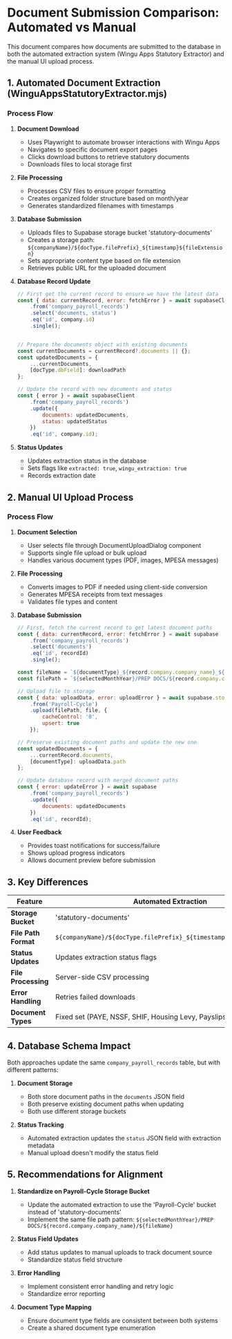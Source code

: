 # Document Submission Comparison: Automated vs Manual

This document compares how documents are submitted to the database in both the automated extraction system (Wingu Apps Statutory Extractor) and the manual UI upload process.

## 1. Automated Document Extraction (WinguAppsStatutoryExtractor.mjs)

### Process Flow

1. **Document Download**
   - Uses Playwright to automate browser interactions with Wingu Apps
   - Navigates to specific document export pages
   - Clicks download buttons to retrieve statutory documents
   - Downloads files to local storage first

2. **File Processing**
   - Processes CSV files to ensure proper formatting
   - Creates organized folder structure based on month/year
   - Generates standardized filenames with timestamps

3. **Database Submission**
   - Uploads files to Supabase storage bucket 'statutory-documents'
   - Creates a storage path: `${companyName}/${docType.filePrefix}_${timestamp}${fileExtension}`
   - Sets appropriate content type based on file extension
   - Retrieves public URL for the uploaded document

4. **Database Record Update**
   ```javascript
   // First get the current record to ensure we have the latest data
   const { data: currentRecord, error: fetchError } = await supabaseClient
       .from('company_payroll_records')
       .select('documents, status')
       .eq('id', company.id)
       .single();


   // Prepare the documents object with existing documents
   const currentDocuments = currentRecord?.documents || {};
   const updatedDocuments = {
       ...currentDocuments,
       [docType.dbField]: downloadPath
   };

   // Update the record with new documents and status
   const { error } = await supabaseClient
       .from('company_payroll_records')
       .update({
           documents: updatedDocuments,
           status: updatedStatus
       })
       .eq('id', company.id);
   ```

5. **Status Updates**
   - Updates extraction status in the database
   - Sets flags like `extracted: true`, `wingu_extraction: true`
   - Records extraction date

## 2. Manual UI Upload Process

### Process Flow

1. **Document Selection**
   - User selects file through DocumentUploadDialog component
   - Supports single file upload or bulk upload
   - Handles various document types (PDF, images, MPESA messages)

2. **File Processing**
   - Converts images to PDF if needed using client-side conversion
   - Generates MPESA receipts from text messages
   - Validates file types and content

3. **Database Submission**
   ```javascript
   // First, fetch the current record to get latest document paths
   const { data: currentRecord, error: fetchError } = await supabase
       .from('company_payroll_records')
       .select('documents')
       .eq('id', recordId)
       .single();

   const fileName = `${documentType}_${record.company.company_name}_${format(new Date(), 'yyyy-MM-dd')}${file.name.substring(file.name.lastIndexOf('.'))}`;
   const filePath = `${selectedMonthYear}/PREP DOCS/${record.company.company_name}/${fileName}`;

   // Upload file to storage
   const { data: uploadData, error: uploadError } = await supabase.storage
       .from('Payroll-Cycle')
       .upload(filePath, file, {
           cacheControl: '0',
           upsert: true
       });

   // Preserve existing document paths and update the new one
   const updatedDocuments = {
       ...currentRecord.documents,
       [documentType]: uploadData.path
   };

   // Update database record with merged document paths
   const { error: updateError } = await supabase
       .from('company_payroll_records')
       .update({
           documents: updatedDocuments
       })
       .eq('id', recordId);
   ```

4. **User Feedback**
   - Provides toast notifications for success/failure
   - Shows upload progress indicators
   - Allows document preview before submission

## 3. Key Differences

| Feature | Automated Extraction | Manual Upload |
|---------|----------------------|--------------|
| **Storage Bucket** | 'statutory-documents' | 'Payroll-Cycle' |
| **File Path Format** | `${companyName}/${docType.filePrefix}_${timestamp}${fileExtension}` | `${selectedMonthYear}/PREP DOCS/${record.company.company_name}/${fileName}` |
| **Status Updates** | Updates extraction status flags | No status flag updates |
| **File Processing** | Server-side CSV processing | Client-side image-to-PDF conversion |
| **Error Handling** | Retries failed downloads | Shows error toasts to user |
| **Document Types** | Fixed set (PAYE, NSSF, SHIF, Housing Levy, Payslips) | Flexible, user-selected document types |

## 4. Database Schema Impact

Both approaches update the same `company_payroll_records` table, but with different patterns:

1. **Document Storage**
   - Both store document paths in the `documents` JSON field
   - Both preserve existing document paths when updating
   - Both use different storage buckets

2. **Status Tracking**
   - Automated extraction updates the `status` JSON field with extraction metadata
   - Manual upload doesn't modify the status field

## 5. Recommendations for Alignment

1. **Standardize on Payroll-Cycle Storage Bucket**
   - Update the automated extraction to use the 'Payroll-Cycle' bucket instead of 'statutory-documents'
   - Implement the same file path pattern: `${selectedMonthYear}/PREP DOCS/${record.company.company_name}/${fileName}`

2. **Status Field Updates**
   - Add status updates to manual uploads to track document source
   - Standardize status field structure

3. **Error Handling**
   - Implement consistent error handling and retry logic
   - Standardize error reporting

4. **Document Type Mapping**
   - Ensure document type fields are consistent between both systems
   - Create a shared document type enumeration
